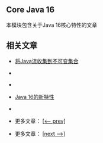 ## Core Java 16

本模块包含关于Java 16核心特性的文章

## 相关文章

- [将Java流收集到不可变集合](docs/将Java流收集到不可变集合.md)
- []()
- []()
- [Java 16的新特性](docs/Java16的新特性.md)
- []()

- 更多文章： [[<-- prev]](../java15/README.md)
- 更多文章： [[next -->]](../java17/README.md)